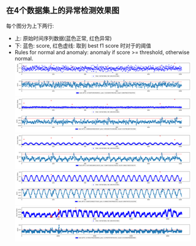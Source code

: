 ## 在4个数据集上的异常检测效果图
每个图分为上下两行:
- 上: 原始时间序列数据(蓝色正常, 红色异常)
- 下: 蓝色: score, 红色虚线: 取到 best f1 score 时对于的阈值 
- Rules for normal and anomaly:  anomaly if score >= threshold, otherwise normal. 
![fake_kpi_01_vague.png](fake_kpi_01_vague.png)
![fake_kpi_01.png](fake_kpi_01.png)
![fake_period_obvious.png](fake_period_obvious.png)
![fake_period_vague.png](fake_period_vague.png)
![e0747cad-8dc8-38a9-a9ab-855b61f5551d.png](e0747cad-8dc8-38a9-a9ab-855b61f5551d.png)